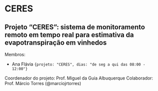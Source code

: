 # CERES

## Projeto “CERES”: sistema de monitoramento remoto em tempo real para estimativa da evapotranspiração em vinhedos

Membros:

- Ana Flávia `{projeto: "CERES", dias: "de seg a qui das 08:00 - 12:00"}`

Coordenador do projeto: Prof. Miguel da Guia Albuquerque
Colaborador: Prof. Márcio Torres (@marciojrtorres)
